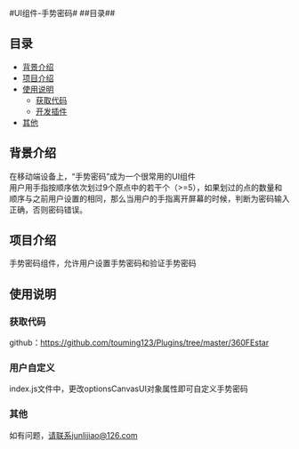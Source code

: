 #UI组件-手势密码#
##目录##
## 目录  
* [背景介绍](#背景介绍)  
* [项目介绍](#项目介绍)  
* [使用说明](#使用说明)  
  * [获取代码](#获取代码)  
  * [开发插件](#用户自定义)  
* [其他](#其他) 

<a name="背景介绍"></a>  
## 背景介绍  
在移动端设备上，“手势密码”成为一个很常用的UI组件 <br> 
用户用手指按顺序依次划过9个原点中的若干个（>=5），如果划过的点的数量和顺序与之前用户设置的相同，那么当用户的手指离开屏幕的时候，判断为密码输入正确，否则密码错误。

<a name="项目介绍"></a>  
## 项目介绍  
手势密码组件，允许用户设置手势密码和验证手势密码

<a name="使用说明"></a>  
## 使用说明  
  
<a name="获取代码"></a>  
### 获取代码  
github：<https://github.com/touming123/Plugins/tree/master/360FEstar>

<a name="用户自定义"></a>  
### 用户自定义
index.js文件中，更改optionsCanvasUI对象属性即可自定义手势密码

<a name="其他"></a>  
### 其他
如有问题，请联系junlijiao@126.com 